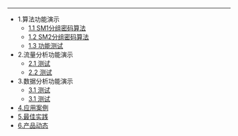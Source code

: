 ---
* 1.算法功能演示
	* [1.1 SM1分组密码算法](/_pages/SM1.md)
	* [1.2 SM2分组密码算法](/_pages/SM2.md)
	* [1.3 功能测试](/_pages/某某功能测试.md)
* 2.流量分析功能演示
  * [2.1 测试](/_pages/02yingyong.md)
  * [2.2 测试](/_pages/test.md)
* 3.数据分析功能演示
  * [3.1 测试](/_pages/02yingyong.md)
  * [3.1 测试](/_pages/test.md)
* [4.应用案例](/_pages/02yingyong.md)
* [5.最佳实践](/_pages/03zuijia.md)
* [6.产品动态](/_pages/04chapindongtai.md)
